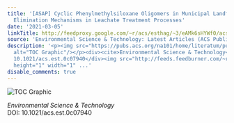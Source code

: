 ```yaml
---
title: '[ASAP] Cyclic Phenylmethylsiloxane Oligomers in Municipal Landfills and Their
  Elimination Mechanisms in Leachate Treatment Processes'
date: '2021-03-05'
linkTitle: http://feedproxy.google.com/~r/acs/esthag/~3/eAMk6sHYWf0/acs.est.0c07940
source: 'Environmental Science & Technology: Latest Articles (ACS Publications)'
description: '<p><img src="https://pubs.acs.org/na101/home/literatum/publisher/achs/journals/content/esthag/0/esthag.ahead-of-print/acs.est.0c07940/20210305/images/medium/es0c07940_0005.gif"
  alt="TOC Graphic"/></p><div><cite>Environmental Science & Technology</cite></div><div>DOI:
  10.1021/acs.est.0c07940</div><img src="http://feeds.feedburner.com/~r/acs/esthag/~4/eAMk6sHYWf0"
  height="1" width="1" ...'
disable_comments: true
---
```

<p><img src="https://pubs.acs.org/na101/home/literatum/publisher/achs/journals/content/esthag/0/esthag.ahead-of-print/acs.est.0c07940/20210305/images/medium/es0c07940_0005.gif" alt="TOC Graphic"/></p><div><cite>Environmental Science & Technology</cite></div><div>DOI: 10.1021/acs.est.0c07940</div><img src="http://feeds.feedburner.com/~r/acs/esthag/~4/eAMk6sHYWf0" height="1" width="1" ...